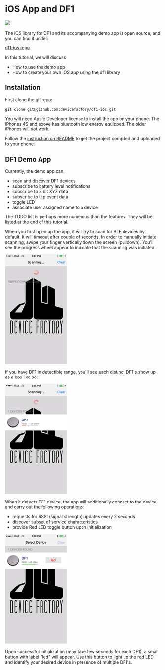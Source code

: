# iOS App and DF1

<img src=https://raw.githubusercontent.com/devicefactory/share/master/media/df1/df1-honeycomb-front-transparent.png width=600>

The iOS library for DF1 and its accompanying demo app is open source, and you can find it under:

  [df1-ios repo](https://github.com/devicefactory/df1-ios)

In this tutorial, we will discuss

* How to use the demo app
* How to create your own iOS app using the df1 library


## Installation

First clone the git repo:

```
git clone git@github.com:devicefactory/df1-ios.git
```

You will need Apple Developer license to install the app on your phone.
The iPhones 4S and above has bluetooth low energy equipped. The older iPhones will not work.

Follow the [instruction on README](https://github.com/devicefactory/df1-ios/blob/master/README.md)
to get the project compiled and uploaded to your phone.


## DF1 Demo App

Currently, the demo app can:

* scan and discover DF1 devices
* subscribe to battery level notifications
* subscribe to 8 bit XYZ data
* subscribe to tap event data
* toggle LED
* associate user assigned name to a device

The TODO list is perhaps more numerous than the features.
They will be listed at the end of this tutorial.

When you first open up the app, it will try to scan for BLE devices by default.
It will timeout after couple of seconds. In order to manually initiate scanning,
swipe your finger vertically down the screen (pulldown). You'll see the progress wheel
appear to indicate that the scanning was initiated.

<img src=pics/app_scan.png width=200>

If you have DF1 in detectible range, you'll see each distinct DF1's show up 
as a box like so:

<img src=pics/app_discover.png width=200>

When it detects DF1 device, the app will additionally connect to the device and carry
out the following operations:

* requests for RSSI (signal strength) updates every 2 seconds
* discover subset of service characteristics
* provide Red LED toggle button upon initialization

<img src=pics/app_scan_initialized.png width=200>

Upon successful initialization (may take few seconds for each DF1), a small button
with label "led" will appear. Use this button to light up the red LED, and identify
your desired device in presence of multiple DF1's.

